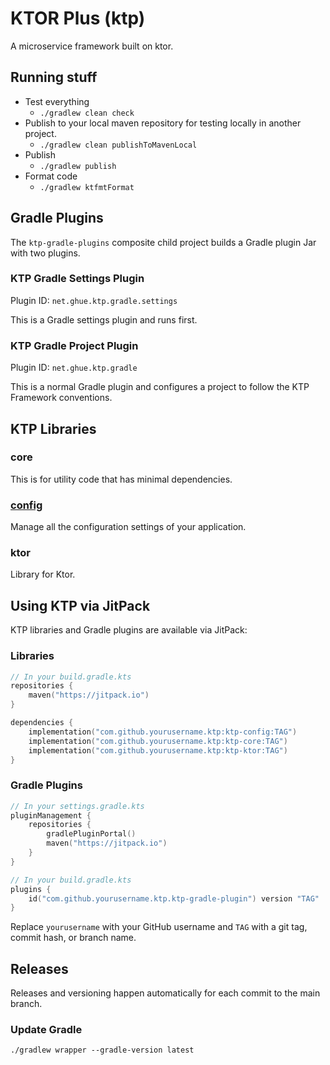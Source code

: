 # KTOR Plus (ktp)

A microservice framework built on ktor.

## Running stuff

* Test everything
    * `./gradlew clean check`
* Publish to your local maven repository for testing locally in another project.
    * `./gradlew clean publishToMavenLocal`
* Publish
    * `./gradlew publish`
* Format code
  * `./gradlew ktfmtFormat`

## Gradle Plugins

The `ktp-gradle-plugins` composite child project builds a Gradle plugin Jar with two plugins.

### KTP Gradle Settings Plugin

Plugin ID: `net.ghue.ktp.gradle.settings`

This is a Gradle settings plugin and runs first.

### KTP Gradle Project Plugin

Plugin ID: `net.ghue.ktp.gradle`

This is a normal Gradle plugin and configures a project to follow the KTP Framework conventions.

## KTP Libraries

### core
This is for utility code that has minimal dependencies.

### [config](libs%2Fktp-config%2Freadme.md)
Manage all the configuration settings of your application.

### ktor
Library for Ktor.


## Using KTP via JitPack

KTP libraries and Gradle plugins are available via JitPack:

### Libraries

```kotlin
// In your build.gradle.kts
repositories {
    maven("https://jitpack.io")
}

dependencies {
    implementation("com.github.yourusername.ktp:ktp-config:TAG")
    implementation("com.github.yourusername.ktp:ktp-core:TAG")
    implementation("com.github.yourusername.ktp:ktp-ktor:TAG")
}
```

### Gradle Plugins

```kotlin
// In your settings.gradle.kts
pluginManagement {
    repositories {
        gradlePluginPortal()
        maven("https://jitpack.io")
    }
}

// In your build.gradle.kts
plugins {
    id("com.github.yourusername.ktp.ktp-gradle-plugin") version "TAG"
}
```

Replace `yourusername` with your GitHub username and `TAG` with a git tag, commit hash, or branch name.

## Releases

Releases and versioning happen automatically for each commit to the main branch.


### Update Gradle
`./gradlew wrapper --gradle-version latest`
